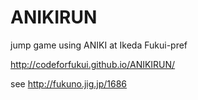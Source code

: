 # ANIKIRUN
jump game using ANIKI at Ikeda Fukui-pref

http://codeforfukui.github.io/ANIKIRUN/  

see  http://fukuno.jig.jp/1686  
